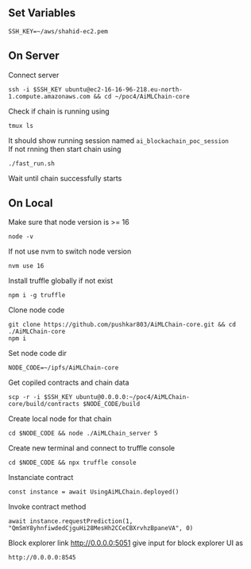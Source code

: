 ## Set Variables

    SSH_KEY=~/aws/shahid-ec2.pem

## On Server

Connect server

    ssh -i $SSH_KEY ubuntu@ec2-16-16-96-218.eu-north-1.compute.amazonaws.com && cd ~/poc4/AiMLChain-core

Check if chain is running using

    tmux ls

It should show running session named `ai_blockachain_poc_session` \
If not rnning then start chain using

    ./fast_run.sh

Wait until chain successfully starts

## On Local

Make sure that node version is >= 16

    node -v

If not use nvm to switch node version

    nvm use 16

Install truffle globally if not exist

    npm i -g truffle

Clone node code

    git clone https://github.com/pushkar803/AiMLChain-core.git && cd ./AiMLChain-core
    npm i

Set node code dir

    NODE_CODE=~/ipfs/AiMLChain-core

Get copiled contracts and chain data

    scp -r -i $SSH_KEY ubuntu@0.0.0.0:~/poc4/AiMLChain-core/build/contracts $NODE_CODE/build

Create local node for that chain

    cd $NODE_CODE && node ./AiMLChain_server 5

Create new terminal and connect to truffle console

    cd $NODE_CODE && npx truffle console

Instanciate contract

    const instance = await UsingAiMLChain.deployed()

Invoke contract method

    await instance.requestPrediction(1, "QmSmY8yhnfiwdedCjguHi28MesHh2CCeCBXrvhzBpaneVA", 0)

Block explorer link http://0.0.0.0:5051
give input for block explorer UI as

    http://0.0.0.0:8545
